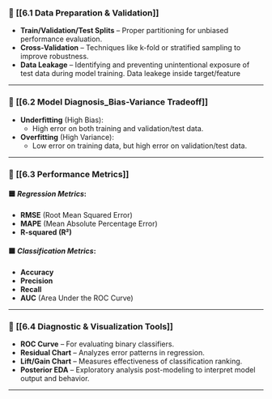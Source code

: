 ### 🔹 **[[6.1 Data Preparation & Validation]]**

* **Train/Validation/Test Splits** – Proper partitioning for unbiased performance evaluation.
* **Cross-Validation** – Techniques like k-fold or stratified sampling to improve robustness.
* **Data Leakage** – Identifying and preventing unintentional exposure of test data during model training.  Data leakege inside target/feature

---

### 🔹 **[[6.2 Model Diagnosis_Bias-Variance Tradeoff]]**

* **Underfitting** (High Bias):
  * High error on both training and validation/test data.
* **Overfitting** (High Variance):
  * Low error on training data, but high error on validation/test data.

---

### 🔹 **[[6.3 Performance Metrics]]**

#### 🟦 *Regression Metrics*:

* **RMSE** (Root Mean Squared Error)
* **MAPE** (Mean Absolute Percentage Error)
* **R-squared (R²)**

#### 🟩 *Classification Metrics*:

* **Accuracy**
* **Precision**
* **Recall**
* **AUC** (Area Under the ROC Curve)

---

### 🔹 **[[6.4 Diagnostic & Visualization Tools]]**

* **ROC Curve** – For evaluating binary classifiers.
* **Residual Chart** – Analyzes error patterns in regression.
* **Lift/Gain Chart** – Measures effectiveness of classification ranking.
* **Posterior EDA** – Exploratory analysis post-modeling to interpret model output and behavior.

---
